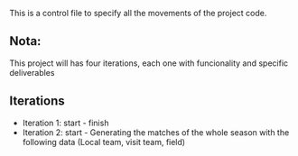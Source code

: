 This is a control file to specify all the movements of the project code.
## Nota:
This project will has four iterations, each one with funcionality and specific deliverables

## Iterations

- Iteration 1: start - finish  
- Iteration 2: start - Generating the matches of the whole season with the following data (Local team, visit team, field)